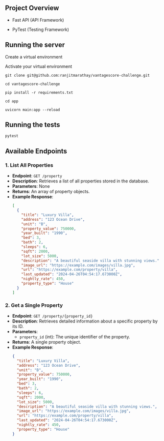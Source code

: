 ## Project Overview

* Fast API (API Framework)

* PyTest (Testing Framework)

## Running the server

  Create a virtual environment

  Activate your virtual environment

  `git clone git@github.com:ranjitmarathay/vantagescore-challenge.git`

  `cd vantagescore-challenge`

  `pip install -r requirements.txt`

  `cd app`

  `uvicorn main:app --reload`


## Running the tests

  `pytest`


## Available Endpoints

### 1. List All Properties

- **Endpoint**: `GET /property`
- **Description**: Retrieves a list of all properties stored in the database.
- **Parameters**: None
- **Returns**: An array of property objects.
- **Example Response**:
  ```json
  [
    {
      "title": "Luxury Villa",
      "address": "123 Ocean Drive",
      "unit": "B",
      "property_value": 750000,
      "year_built": "1990",
      "bed": 3,
      "bath": 2,
      "sleeps": 6,
      "sqft": 2000,
      "lot_size": 5000,
      "description": "A beautiful seaside villa with stunning views.",
      "image_url": "https://example.com/images/villa.jpg",
      "url": "https://example.com/property/villa",
      "last_updated": "2024-04-26T04:54:17.673000Z",
      "nightly_rate": 450,
      "property_type": "House"
    }
  ]

### 2. Get a Single Property

- **Endpoint**: `GET /property/{property_id}`
- **Description**: Retrieves detailed information about a specific property by its ID.
- **Parameters**:
  - `property_id` (int): The unique identifier of the property.
- **Returns**: A single property object.
- **Example Response**:
  ```json
  {
    "title": "Luxury Villa",
    "address": "123 Ocean Drive",
    "unit": "B",
    "property_value": 750000,
    "year_built": "1990",
    "bed": 3,
    "bath": 2,
    "sleeps": 6,
    "sqft": 2000,
    "lot_size": 5000,
    "description": "A beautiful seaside villa with stunning views.",
    "image_url": "https://example.com/images/villa.jpg",
    "url": "https://example.com/property/villa",
    "last_updated": "2024-04-26T04:54:17.673000Z",
    "nightly_rate": 450,
    "property_type": "House"
  }






